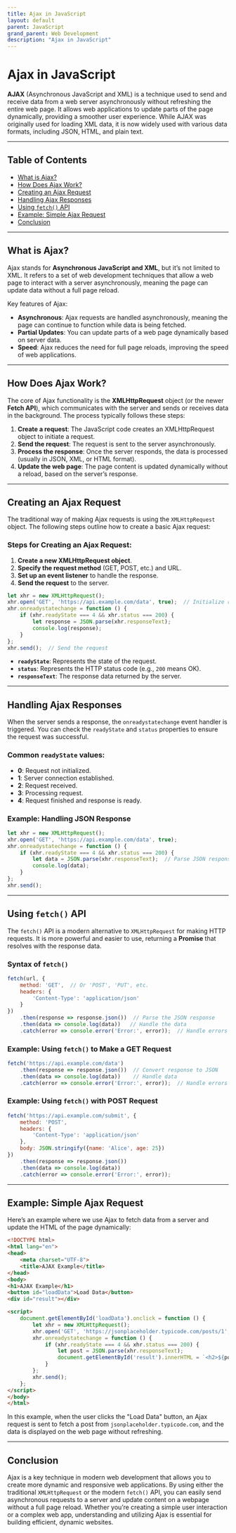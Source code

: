 ```yaml
---
title: Ajax in JavaScript
layout: default
parent: JavaScript
grand_parent: Web Development
description: "Ajax in JavaScript"
---
```


# Ajax in JavaScript

**AJAX** (Asynchronous JavaScript and XML) is a technique used to send and receive data from a web server asynchronously
without refreshing the entire web page. It allows web applications to update parts of the page dynamically, providing a
smoother user experience. While AJAX was originally used for loading XML data, it is now widely used with various data
formats, including JSON, HTML, and plain text.

---

## Table of Contents

- [What is Ajax?](#what-is-ajax)
- [How Does Ajax Work?](#how-does-ajax-work)
- [Creating an Ajax Request](#creating-an-ajax-request)
- [Handling Ajax Responses](#handling-ajax-responses)
- [Using `fetch()` API](#using-fetch-api)
- [Example: Simple Ajax Request](#example-simple-ajax-request)
- [Conclusion](#conclusion)

---

## What is Ajax?

Ajax stands for **Asynchronous JavaScript and XML**, but it’s not limited to XML. It refers to a set of web development
techniques that allow a web page to interact with a server asynchronously, meaning the page can update data without a
full page reload.

Key features of Ajax:

- **Asynchronous**: Ajax requests are handled asynchronously, meaning the page can continue to function while data is
  being fetched.
- **Partial Updates**: You can update parts of a web page dynamically based on server data.
- **Speed**: Ajax reduces the need for full page reloads, improving the speed of web applications.

---

## How Does Ajax Work?

The core of Ajax functionality is the **XMLHttpRequest** object (or the newer **Fetch API**), which communicates with
the server and sends or receives data in the background. The process typically follows these steps:

1. **Create a request**: The JavaScript code creates an XMLHttpRequest object to initiate a request.
2. **Send the request**: The request is sent to the server asynchronously.
3. **Process the response**: Once the server responds, the data is processed (usually in JSON, XML, or HTML format).
4. **Update the web page**: The page content is updated dynamically without a reload, based on the server’s response.

---

## Creating an Ajax Request

The traditional way of making Ajax requests is using the `XMLHttpRequest` object. The following steps outline how to
create a basic Ajax request:

### Steps for Creating an Ajax Request:

1. **Create a new XMLHttpRequest object**.
2. **Specify the request method** (GET, POST, etc.) and URL.
3. **Set up an event listener** to handle the response.
4. **Send the request** to the server.

```javascript
let xhr = new XMLHttpRequest();
xhr.open('GET', 'https://api.example.com/data', true);  // Initialize request
xhr.onreadystatechange = function () {
	if (xhr.readyState === 4 && xhr.status === 200) {
		let response = JSON.parse(xhr.responseText);
		console.log(response);
	}
};
xhr.send();  // Send the request
```

- **`readyState`**: Represents the state of the request.
- **`status`**: Represents the HTTP status code (e.g., `200` means OK).
- **`responseText`**: The response data returned by the server.

---

## Handling Ajax Responses

When the server sends a response, the `onreadystatechange` event handler is triggered. You can check the `readyState`
and `status` properties to ensure the request was successful.

### Common `readyState` values:

- **0**: Request not initialized.
- **1**: Server connection established.
- **2**: Request received.
- **3**: Processing request.
- **4**: Request finished and response is ready.

### Example: Handling JSON Response

```javascript
let xhr = new XMLHttpRequest();
xhr.open('GET', 'https://api.example.com/data', true);
xhr.onreadystatechange = function () {
	if (xhr.readyState === 4 && xhr.status === 200) {
		let data = JSON.parse(xhr.responseText);  // Parse JSON response
		console.log(data);
	}
};
xhr.send();
```

---

## Using `fetch()` API

The `fetch()` API is a modern alternative to `XMLHttpRequest` for making HTTP requests. It is more powerful and easier
to use, returning a **Promise** that resolves with the response data.

### Syntax of `fetch()`

```javascript
fetch(url, {
	method: 'GET',  // Or 'POST', 'PUT', etc.
	headers: {
		'Content-Type': 'application/json'
	}
})
	.then(response => response.json())  // Parse the JSON response
	.then(data => console.log(data))   // Handle the data
	.catch(error => console.error('Error:', error));  // Handle errors
```

### Example: Using `fetch()` to Make a GET Request

```javascript
fetch('https://api.example.com/data')
	.then(response => response.json())  // Convert response to JSON
	.then(data => console.log(data))    // Handle data
	.catch(error => console.error('Error:', error));  // Handle errors
```

### Example: Using `fetch()` with POST Request

```javascript
fetch('https://api.example.com/submit', {
	method: 'POST',
	headers: {
		'Content-Type': 'application/json'
	},
	body: JSON.stringify({name: 'Alice', age: 25})
})
	.then(response => response.json())
	.then(data => console.log(data))
	.catch(error => console.error('Error:', error));
```

---

## Example: Simple Ajax Request

Here’s an example where we use Ajax to fetch data from a server and update the HTML of the page dynamically:

```html
<!DOCTYPE html>
<html lang="en">
<head>
    <meta charset="UTF-8">
    <title>AJAX Example</title>
</head>
<body>
<h1>AJAX Example</h1>
<button id="loadData">Load Data</button>
<div id="result"></div>

<script>
    document.getElementById('loadData').onclick = function () {
        let xhr = new XMLHttpRequest();
        xhr.open('GET', 'https://jsonplaceholder.typicode.com/posts/1', true);
        xhr.onreadystatechange = function () {
            if (xhr.readyState === 4 && xhr.status === 200) {
                let post = JSON.parse(xhr.responseText);
                document.getElementById('result').innerHTML = `<h2>${post.title}</h2><p>${post.body}</p>`;
            }
        };
        xhr.send();
    };
</script>
</body>
</html>
```

In this example, when the user clicks the "Load Data" button, an Ajax request is sent to fetch a post
from `jsonplaceholder.typicode.com`, and the data is displayed on the web page without refreshing.

---

## Conclusion

Ajax is a key technique in modern web development that allows you to create more dynamic and responsive web
applications. By using either the traditional `XMLHttpRequest` or the modern `fetch()` API, you can easily send
asynchronous requests to a server and update content on a webpage without a full page reload. Whether you’re creating a
simple user interaction or a complex web app, understanding and utilizing Ajax is essential for building efficient,
dynamic websites.